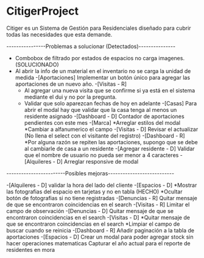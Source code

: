 # CitigerProject
Citiger es un Sistema de Gestión para Residenciales diseñado para cubrir todas las necesidades que esta demande.

----------------Problemas a solucionar (Detectados)---------------

- Combobox de filtrado por estados de espacios no carga imagenes. (SOLUCIONADO)
- Al abrir la info de un material en el inventario no se carga la unidad de medida
-[Aportaciones] Implementar un botón único para agregar las aportaciones de un nuevo año.
-[Visitas - R] 
    * Al agregar una nueva visita que se confirme si ya está en el sistema mediante el dui y no por la pregunta.
    * Validar que solo aparezcan fechas de hoy en adelante 
-[Casas] Para abrir el modal hay que validar que la casa tenga al menos un residente asignado
-[Dashboard - D] Contador de aportaciones pendientes con este mes
-[Marca] 
    *Arreglar estilos del modal
    *Cambiar a alfanumerico el campo
-[Visitas - D] Revisar el actualizar (No llena el select con el visitante del registro)
-[Dashboard - R] 
    *Por alguna razón se repiten las aportaciones, supongo que se debe al cambiarle de casa a un residente
-[Agregar residente - D] Validar que el nombre de usuario no pueda ser menor a 4 caracteres
-[Alquileres - D] Arreglar responsive de modal


------------------------Posibles mejoras---------------------------

-[Alquileres - D] validar la hora del lado del cliente
-[Espacios - D] 
    *Mostrar las fotografias del espacio en tarjetas y no en tabla (HECHO)
    *Ocultar botón de fotografias si no tiene registradas
-[Denuncias - R] Quitar mensaje de que se encontraron coincidencias en el search
-[Visitas - R] Limitar el campo de observación
-[Denuncias - D] Quitar mensaje de que se encontraron coincidencias en el search
-[Visitas - D] 
    *Quitar mensaje de que se encontraron coincidencias en el search
    *Limpiar el campo de buscar cuando se reinicia
-[Dashboard - R] Añadir paginación a la tabla de aportaciones
-[Espacios - D] Crear un modal para poder agregar stock sin hacer operaciones matematicas
Capturar el año actual para el reporte de residentes en mora




